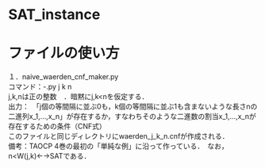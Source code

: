 # SAT_instance
# ファイルの使い方
１．naive_waerden_cnf_maker.py<br>
コマンド：-.py j k n<br>
j,k,nは正の整数　．暗黙にj,k<nを仮定する．<br>
出力：　「j個の等間隔に並ぶ0も，k個の等間隔に並ぶ1も含まないような長さnの二進列x_1,...,x_n」が存在するか，すなわちそのような二進数の割当x_1,...,x_nが存在するための条件（CNF式）<br>
このファイルと同じディレクトリにwaerden_j_k_n.cnfが作成される．<br>
備考：TAOCP 4巻の最初の「単純な例」に沿って作っている．　なお，n<W(j,k)←→SATである．<br>

